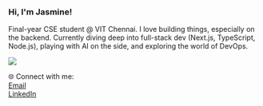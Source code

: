 

### Hi, I'm Jasmine!

Final-year CSE student @ VIT Chennai. 
I love building things, especially on the backend. Currently diving deep into full-stack dev (Next.js, TypeScript, Node.js), playing with AI on the side, and exploring the world of DevOps.

![](https://komarev.com/ghpvc/?username=JasmineBorse&color=lightgrey)

🌐 Connect with me:  
[Email](mailto:jasmineborse@gmail.com)  
[LinkedIn](https://www.linkedin.com/in/jasmine-borse-a340381b8)








